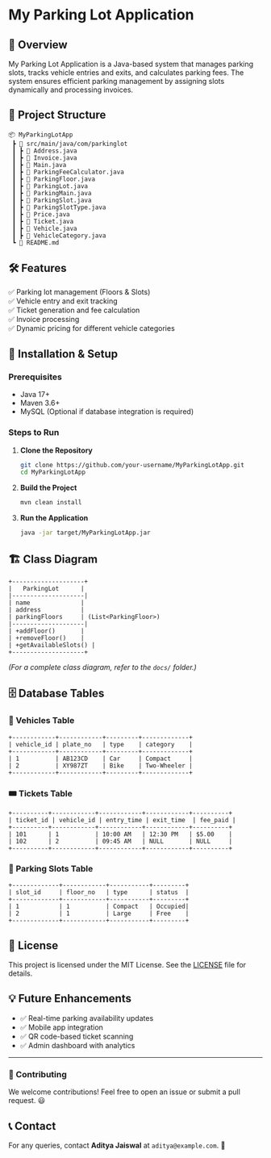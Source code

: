 # My Parking Lot Application

## 🚗 Overview
My Parking Lot Application is a Java-based system that manages parking slots, tracks vehicle entries and exits, and calculates parking fees. The system ensures efficient parking management by assigning slots dynamically and processing invoices.

## 📂 Project Structure
```
📦 MyParkingLotApp
 ┣ 📂 src/main/java/com/parkinglot
 ┃ ┣ 📜 Address.java
 ┃ ┣ 📜 Invoice.java
 ┃ ┣ 📜 Main.java
 ┃ ┣ 📜 ParkingFeeCalculator.java
 ┃ ┣ 📜 ParkingFloor.java
 ┃ ┣ 📜 ParkingLot.java
 ┃ ┣ 📜 ParkingMain.java
 ┃ ┣ 📜 ParkingSlot.java
 ┃ ┣ 📜 ParkingSlotType.java
 ┃ ┣ 📜 Price.java
 ┃ ┣ 📜 Ticket.java
 ┃ ┣ 📜 Vehicle.java
 ┃ ┣ 📜 VehicleCategory.java
 ┗ 📜 README.md
```

## 🛠️ Features
✅ Parking lot management (Floors & Slots)  
✅ Vehicle entry and exit tracking  
✅ Ticket generation and fee calculation  
✅ Invoice processing  
✅ Dynamic pricing for different vehicle categories  

## 🚀 Installation & Setup

### Prerequisites
- Java 17+
- Maven 3.6+
- MySQL (Optional if database integration is required)

### Steps to Run
1. **Clone the Repository**
   ```sh
   git clone https://github.com/your-username/MyParkingLotApp.git
   cd MyParkingLotApp
   ```

2. **Build the Project**
   ```sh
   mvn clean install
   ```

3. **Run the Application**
   ```sh
   java -jar target/MyParkingLotApp.jar
   ```

## 🏗️ Class Diagram

```plaintext
+--------------------+
|   ParkingLot      |
|--------------------|
| name              |
| address           |
| parkingFloors     | (List<ParkingFloor>)
|--------------------|
| +addFloor()       |
| +removeFloor()    |
| +getAvailableSlots() |
+--------------------+
```

_(For a complete class diagram, refer to the `docs/` folder.)_

## 🗄️ Database Tables

### 🚗 Vehicles Table
```
+------------+------------+---------+-------------+
| vehicle_id | plate_no   | type    | category    |
+------------+------------+---------+-------------+
| 1          | AB123CD    | Car     | Compact     |
| 2          | XY987ZT    | Bike    | Two-Wheeler |
+------------+------------+---------+-------------+
```

### 🎟️ Tickets Table
```
+----------+------------+------------+------------+----------+
| ticket_id | vehicle_id | entry_time | exit_time  | fee_paid |
+----------+------------+------------+------------+----------+
| 101      | 1          | 10:00 AM   | 12:30 PM   | $5.00    |
| 102      | 2          | 09:45 AM   | NULL       | NULL     |
+----------+------------+------------+------------+----------+
```

### 🏢 Parking Slots Table
```
+-------------+------------+-----------+---------+
| slot_id     | floor_no   | type      | status  |
+-------------+------------+-----------+---------+
| 1           | 1          | Compact   | Occupied|
| 2           | 1          | Large     | Free    |
+-------------+------------+-----------+---------+
```

## 📜 License
This project is licensed under the MIT License. See the [LICENSE](LICENSE) file for details.

## 💡 Future Enhancements
- ✅ Real-time parking availability updates
- ✅ Mobile app integration
- ✅ QR code-based ticket scanning
- ✅ Admin dashboard with analytics

---

### 🤝 Contributing
We welcome contributions! Feel free to open an issue or submit a pull request. 😃

## 📞 Contact
For any queries, contact **Aditya Jaiswal** at `aditya@example.com`. 🚀


